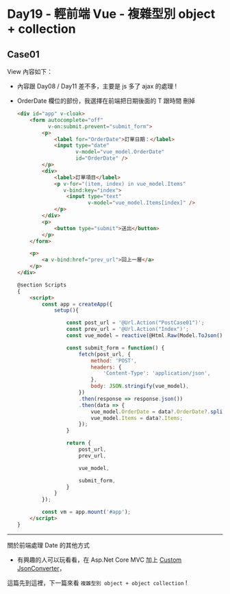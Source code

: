 # Day19 - 輕前端 Vue - 複雜型別 object + collection


## Case01


View 內容如下：

- 內容跟 Day08 / Day11 差不多，主要是 js 多了 ajax 的處理 !
- OrderDate 欄位的部份，我選擇在前端把日期後面的 T 跟時間 刪掉

    ```html
    <div id="app" v-cloak>
        <form autocomplete="off"
              v-on:submit.prevent="submit_form">
            <p>
                <label for="OrderDate">訂單日期：</label>
                <input type="date"
                       v-model="vue_model.OrderDate"
                       id="OrderDate" />
            </p>
            <div>
                <label>訂單項目</label>
                <p v-for="(item, index) in vue_model.Items"
                   v-bind:key="index">
                    <input type="text"
                           v-model="vue_model.Items[index]" />
                </p>
            </div>
            <p>
                <button type="submit">送出</button>
            </p>
        </form>

        <p>
            <a v-bind:href="prev_url">回上一層</a>
        </p>
    </div>

    @section Scripts
    {
        <script>
            const app = createApp({
                setup(){

                    const post_url = '@Url.Action("PostCase01")';
                    const prev_url = '@Url.Action("Index")';
                    const vue_model = reactive(@Html.Raw(Model.ToJson()));

                    const submit_form = function() {
                        fetch(post_url, {
                            method: 'POST',
                            headers: {
                                'Content-Type': 'application/json',
                            },
                            body: JSON.stringify(vue_model),
                        })
                        .then(response => response.json())
                        .then(data => {
                            vue_model.OrderDate = data?.OrderDate?.split('T')[0];
                            vue_model.Items = data?.Items;
                        });
                    }

                    return {
                        post_url,
                        prev_url,

                        vue_model,

                        submit_form,
                    }
                }
            });

            const vm = app.mount('#app');
        </script>
    }
    ```

---

關於前端處理 Date 的其他方式
- 有興趣的人可以玩看看，在 Asp.Net Core MVC 加上 [Custom JsonConverter](https://docs.microsoft.com/en-us/dotnet/standard/serialization/system-text-json-converters-how-to)，

這篇先到這裡，下一篇來看 `複雜型別 object + object collection` !

